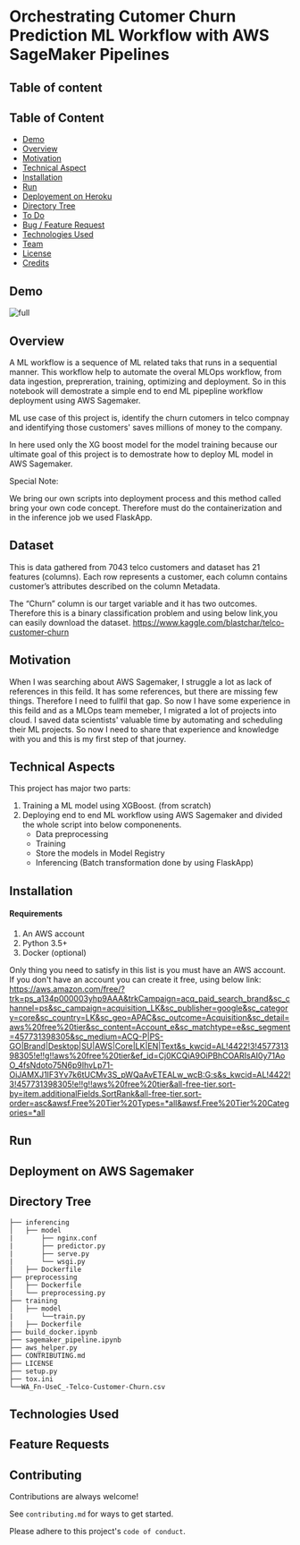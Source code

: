
# Orchestrating Cutomer Churn Prediction ML Workflow with AWS SageMaker Pipelines


## Table of content

## Table of Content
  * [Demo](#demo)
  * [Overview](#overview)
  * [Motivation](#motivation)
  * [Technical Aspect](#technical-aspect)
  * [Installation](#installation)
  * [Run](#run)
  * [Deployement on Heroku](#deployement-on-heroku)
  * [Directory Tree](#directory-tree)
  * [To Do](#to-do)
  * [Bug / Feature Request](#bug---feature-request)
  * [Technologies Used](#technologies-used)
  * [Team](#team)
  * [License](#license)
  * [Credits](#credits)
## Demo
![full](https://github.com/Data-Fenix/aws-sagemaker-pipeline/blob/main/demo/full.gif)

## Overview

A ML workflow is a sequence of ML related taks that runs in a sequential manner. This workflow help to automate the overal MLOps workflow, from data ingestion, prepreration, training, optimizing and deployment. So in this notebook will demostrate a simple end to end ML pipepline workflow deployment using AWS Sagemaker.

ML use case of this project is, identify the churn cutomers in telco compnay and identifying those customers' saves millions of money to the company.

In here used only the XG boost model for the model training because our ultimate goal of this project is to demostrate how to deploy ML model in AWS Sagemaker.

Special Note:

We bring our own scripts into deployment process and this method called bring your own code concept. Therefore must do the containerization and in the inference job we used FlaskApp. 
## Dataset

This is data gathered from 7043 telco customers and dataset has 21 features (columns). Each row represents a customer, each column contains customer’s attributes described on the column Metadata.

The “Churn” column is our target variable and it has two outcomes. Therefore this is a binary classification problem and using below link,you can easily download the dataset.
https://www.kaggle.com/blastchar/telco-customer-churn
## Motivation

When I was searching about AWS Sagemaker, I struggle a lot as lack of references in this feild. It has some references, but there are missing few things. Therefore I need to fullfil that gap. So now I have some experience in this feild and as a MLOps team memeber, I migrated a lot of projects into cloud. I saved data scientists' valuable time by automating and scheduling their ML projects. So now I need to share that experience and knowledge with you and this is my first step of that journey.
## Technical Aspects

This project has major two parts:
1. Training a ML model using XGBoost. (from scratch)
2. Deploying end to end ML workflow using AWS Sagemaker and divided the whole script into below componenents.
    - Data preprocessing
    - Training
    - Store the models in Model Registry
    - Inferencing (Batch transformation done by using FlaskApp)
## Installation

#### Requirements

1. An AWS account
2. Python 3.5+
3. Docker (optional)


Only thing you need to satisfy in this list is you must have an AWS account. If you don't have an account you can create it free, using below link:
https://aws.amazon.com/free/?trk=ps_a134p000003yhp9AAA&trkCampaign=acq_paid_search_brand&sc_channel=ps&sc_campaign=acquisition_LK&sc_publisher=google&sc_category=core&sc_country=LK&sc_geo=APAC&sc_outcome=Acquisition&sc_detail=aws%20free%20tier&sc_content=Account_e&sc_matchtype=e&sc_segment=457731398305&sc_medium=ACQ-P|PS-GO|Brand|Desktop|SU|AWS|Core|LK|EN|Text&s_kwcid=AL!4422!3!457731398305!e!!g!!aws%20free%20tier&ef_id=Cj0KCQiA9OiPBhCOARIsAI0y71AoO_4fsNdoto75N6p9IhvLp71-OiJAMXJ1IF3Yv7k6tUCMv3S_pWQaAvETEALw_wcB:G:s&s_kwcid=AL!4422!3!457731398305!e!!g!!aws%20free%20tier&all-free-tier.sort-by=item.additionalFields.SortRank&all-free-tier.sort-order=asc&awsf.Free%20Tier%20Types=*all&awsf.Free%20Tier%20Categories=*all
    
## Run
## Deployment on AWS Sagemaker


## Directory Tree

```
├── inferencing 
│   ├── model
|       ├── nginx.conf
|       ├── predictor.py
|       ├── serve.py
|       └── wsgi.py
│   ├── Dockerfile
├── preprocessing
│   ├── Dockerfile
|   └── preprocessing.py
├── training
│   ├── model
|       └──train.py
|   ├── Dockerfile
├── build_docker.ipynb
├── sagemaker_pipeline.ipynb
├── aws_helper.py
├── CONTRIBUTING.md
├── LICENSE
├── setup.py
├── tox.ini
└──WA_Fn-UseC_-Telco-Customer-Churn.csv
```
## Technologies Used
## Feature Requests
## Contributing

Contributions are always welcome!

See `contributing.md` for ways to get started.

Please adhere to this project's `code of conduct`.


